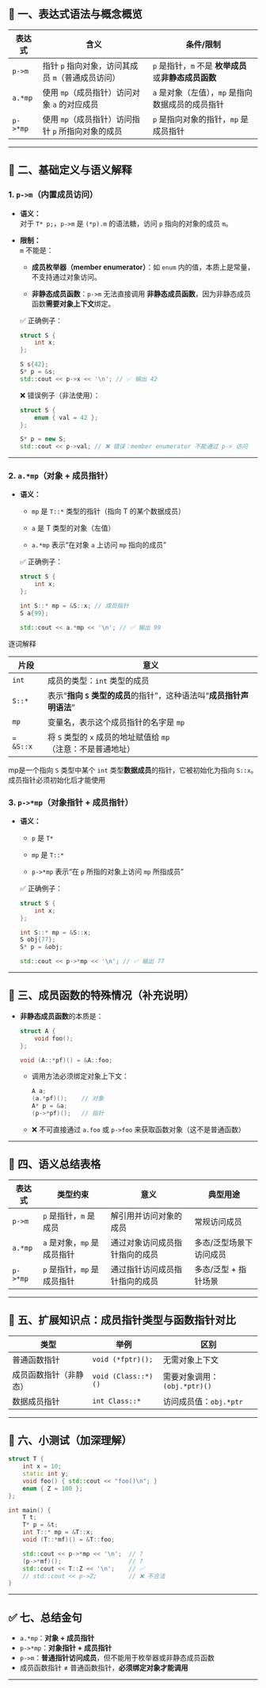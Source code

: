 ## 🎯 一、表达式语法与概念概览

| 表达式      | 含义                             | 条件/限制                               |
| -------- | ------------------------------ | ----------------------------------- |
| `p->m`   | 指针 `p` 指向对象，访问其成员 `m`（普通成员访问）  | `p` 是指针，`m` 不是 **枚举成员**或**非静态成员函数** |
| `a.*mp`  | 使用 `mp`（成员指针）访问对象 `a` 的对应成员    | `a` 是对象（左值），`mp` 是指向数据成员的成员指针       |
| `p->*mp` | 使用 `mp`（成员指针）访问指针 `p` 所指向对象的成员 | `p` 是指向对象的指针，`mp` 是成员指针             |

---

## 🧠 二、基础定义与语义解释

### 1\. `p->m`（内置成员访问）

-   **语义：**  
    对于 `T* p;`，`p->m` 是 `(*p).m` 的语法糖，访问 `p` 指向的对象的成员 `m`。
    
-   **限制：**  
    `m` 不能是：
    
    -   **成员枚举器（member enumerator）**：如 `enum` 内的值，本质上是常量，不支持通过对象访问。
        
    -   **非静态成员函数**：`p->m` 无法直接调用 **非静态成员函数**，因为非静态成员函数**需要对象上下文**绑定。
        
    
    ✅ 正确例子：
    
    ```cpp
    struct S {
        int x;
    };
    
    S s{42};
    S* p = &s;
    std::cout << p->x << '\n'; // ✅ 输出 42
    ```
    
    ❌ 错误例子（非法使用）：
    
    ```cpp
    struct S {
        enum { val = 42 };
    };
    
    S* p = new S;
    std::cout << p->val; // ❌ 错误：member enumerator 不能通过 p-> 访问
    ```
    

---

### 2\. `a.*mp`（对象 + 成员指针）

-   **语义：**
    
    -   `mp` 是 `T::*` 类型的指针（指向 T 的某个数据成员）
        
    -   `a` 是 T 类型的对象（左值）
        
    -   `a.*mp` 表示“在对象 `a` 上访问 `mp` 指向的成员”
        
    ✅ 正确例子：
    
    ```cpp
    struct S {
        int x;
    };
    
    int S::* mp = &S::x; // 成员指针
    S a{99};
    
    std::cout << a.*mp << '\n'; // ✅ 输出 99
    ```
    
逐词解释

|片段|意义|
|---|---|
|`int`|成员的类型：`int` 类型的成员|
|`S::*`|表示“**指向 `S` 类型的成员**的指针”，这种语法叫“**成员指针声明语法**”|
|`mp`|变量名，表示这个成员指针的名字是 `mp`|
|`= &S::x`|将 `S` 类型的 `x` 成员的地址赋值给 `mp`（注意：不是普通地址）|
mp是一个指向 `S` 类型中某个 `int` 类型**数据成员**的指针，它被初始化为指向 `S::x`。
成员指针必须初始化后才能使用

### 3\. `p->*mp`（对象指针 + 成员指针）

-   **语义：**
    
    -   `p` 是 `T*`
        
    -   `mp` 是 `T::*`
        
    -   `p->*mp` 表示“在 `p` 所指的对象上访问 `mp` 所指成员”
        
    
    ✅ 正确例子：
    
    ```cpp
    struct S {
        int x;
    };
    
    int S::* mp = &S::x;
    S obj{77};
    S* p = &obj;
    
    std::cout << p->*mp << '\n'; // ✅ 输出 77
    ```
    

---

## 🧪 三、成员函数的特殊情况（补充说明）

-   **非静态成员函数**的本质是：
    
    ```cpp
    struct A {
        void foo();
    };
    
    void (A::*pf)() = &A::foo;
    ```
    
    -   调用方法必须绑定对象上下文：
        
        ```cpp
        A a;
        (a.*pf)();    // 对象
        A* p = &a;
        (p->*pf)();   // 指针
        ```
        
    -   ❌ 不可直接通过 `a.foo` 或 `p->foo` 来获取函数对象（这不是普通函数）
        

---

## 📌 四、语义总结表格

| 表达式 | 类型约束 | 意义 | 典型用途 |
| --- | --- | --- | --- |
| `p->m` | `p` 是指针，`m` 是成员 | 解引用并访问对象的成员 | 常规访问成员 |
| `a.*mp` | `a` 是对象，`mp` 是成员指针 | 通过对象访问成员指针指向的成员 | 多态/泛型场景下访问成员 |
| `p->*mp` | `p` 是指针，`mp` 是成员指针 | 通过指针访问成员指针指向的成员 | 多态/泛型 + 指针场景 |

---

## 🧱 五、扩展知识点：成员指针类型与函数指针对比

| 类型          | 举例                  | 区别                    |
| ----------- | ------------------- | --------------------- |
| 普通函数指针      | `void (*fptr)();`   | 无需对象上下文               |
| 成员函数指针（非静态） | `void (Class::*)()` | 需要对象调用：`(obj.*ptr)()` |
| 数据成员指针      | `int Class::*`      | 访问成员值：`obj.*ptr`      |

---

## 🧩 六、小测试（加深理解）

```cpp
struct T {
    int x = 10;
    static int y;
    void foo() { std::cout << "foo()\n"; }
    enum { Z = 100 };
};

int main() {
    T t;
    T* p = &t;
    int T::* mp = &T::x;
    void (T::*mf)() = &T::foo;

    std::cout << p->*mp << '\n';  // ?
    (p->*mf)();                   // ?
    std::cout << T::Z << '\n';    // ✅
    // std::cout << p->Z;         // ❌ 不合法
}
```

---

## ✅ 七、总结金句

-   `a.*mp`：**对象 + 成员指针**
-   `p->*mp`：**对象指针 + 成员指针**
-   `p->m`：**普通指针访问成员**，但不能用于枚举器或非静态成员函数
-   成员函数指针 ≠ 普通函数指针，**必须绑定对象才能调用**
    

---